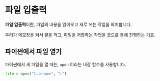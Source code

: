 # 파일 입출력
**파일 입출력**이란, 파일의 내용을 읽어오고 새로 쓰는 작업을 의미합니다.

우리가 메모장을 켜서 글을 적고, 파일을 저장하는 작업을 코드를 통해 진행하는 거죠.

## 파이썬에서 파일 열기
파이썬에서 새 파일을 열 때는, `open` 이라는 내장 함수를 사용합니다.
```python
file = open("filename", "r")
```


